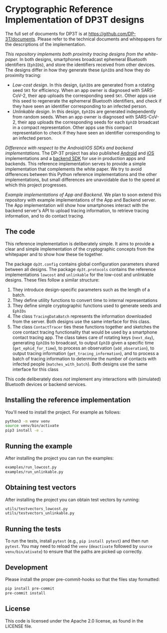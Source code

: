 # Cryptographic Reference Implementation of DP3T designs

The full set of documents for DP3T is at <https://github.com/DP-3T/documents>.
Please refer to the technical documents and whitepapers for the descriptions
of the implementation.

*This repository implements both proximity tracing designs from the
white-paper.* In both designs, smartphones broadcast ephemeral Bluetooth
identifiers (`EphID`s), and store the identifiers received from other devices.
The designs differ in how they generate these `EphID`s and how they do proximity
tracing:

 * *Low-cost design*. In this design, `EphID`s are generated from a rotating
   seed `SKt` for efficiency. When an app owner is diagnosed with SARS-CoV-2,
   their app uploads the corresponding seed `SKt`. Other apps use this seed to
   regenerate the ephemeral Bluetooth identifiers, and check if they have seen
   an identifier corresponding to an infected person.
 * *Unlinkable design*. In this design, `EphID`s are generated independently
   from random seeds. When an app owner is diagnosed with SARS-CoV-2, their app
   uploads the corresponding seeds for each `EphID` broadcast in a compact
   representation. Other apps use this compact representation to check if they
   have seen an identifier corresponding to an infected person.
 
*Difference with respect to the Android/iOS SDKs and backend implementations.*
The DP-3T project has also published
[Android](https://github.com/DP-3T/dp3t-sdk-android) and
[iOS](https://github.com/DP-3T/dp3t-sdk-ios) implementations and a [backend
SDK](https://github.com/DP-3T/dp3t-sdk-backend) for use in production apps and
backends. This reference implementation serves to provide a simple
implementation that complements the white paper. We try to avoid differences
between this Python reference implementations and the other implementations, but
small differences are unavoidable due to the speed at which this project
progresses.

*Example implementations of App and Backend.* We plan to soon extend this
repository with example implementations of the App and Backend server. The App
implementation will show how smartphones interact with the backend server's API
to upload tracing information, to retrieve tracing information, and to do
contact tracing.

## The code

This reference implementation is deliberately simple. It aims to provide a clear
and simple implementation of the cryptographic concepts from the whitepaper and
to show how these tie together.

The package `dp3t.config` contains global configuration parameters shared
between all designs. The package `dp3t.protocols` contains the reference
implementations `lowcost` and `unlinkable` for the low-cost and unlinkable
designs. These files follow a similar structure:

 1. They introduce design-specific parameters such as the length of a batch.
 2. They define utility functions to convert time to internal representations
 2. They define simple cryptographic functions used to generate seeds and `EphIDs`
 3. The class `TracingDataBatch` represents the information downloaded from the
    server. Both designs use the same interface for this class.
 3. The class `ContactTracer` ties these functions together and sketches the
    core contact tracing functionality that would be used by a smartphone
    contact tracing app. The class takes care of rotating keys (`next_day`),
    generating `EphID`s to broadcast, to output `EphID` given a specific time
    (`get_ephid_for_time`), to process an observation (`add_obseration`), to
    output tracing information (`get_tracing_information`), and to process a
    batch of tracing information to determine the number of contacts with
    infected people (`matches_with_batch`). Both designs use the same interface
    for this class
    
This code deliberately does _not_ implement any interactions with (simulated)
Bluetooth devices or backend services.
    
## Installing the reference implementation

You'll need to install the project. For example as follows:

```bash
python3 -m venv venv
source venv/bin/activate
pip3 install -e .
```

## Running the example

After installing the project you can run the examples:

```bash
examples/run_lowcost.py
examples/run_unlinkable.py
```

## Obtaining test vectors

After installing the project you can obtain test vectors by running:

```bash
utils/testvectors_lowcost.py
utils/testvectors_unlinkable.py
```

## Running the tests

To run the tests, install `pytest` (e.g., `pip install pytest`) and then run
`pytest`. You may need to reload the `venv` (`deactivate` followed by `source
venv/bin/ativate`) to ensure that the paths are picked up correctly.

## Development

Please install the proper pre-commit-hooks so that the files stay formatted:

```bash
pip install pre-commit
pre-commit install
```

## License

This code is licensed under the Apache 2.0 license, as found in the LICENSE
file.
